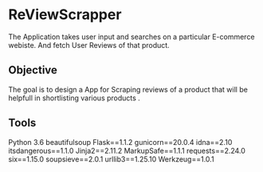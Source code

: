 # ReViewScrapper
The Application takes user input and searches on a particular E-commerce webiste.
And fetch User Reviews of that product.

Objective
---------
The goal is to design a App for Scraping reviews of a product that will be helpfull in shortlisting various products .

Tools
----
Python 3.6
beautifulsoup
Flask==1.1.2
gunicorn==20.0.4
idna==2.10
itsdangerous==1.1.0
Jinja2==2.11.2
MarkupSafe==1.1.1
requests==2.24.0
six==1.15.0
soupsieve==2.0.1
urllib3==1.25.10
Werkzeug==1.0.1


